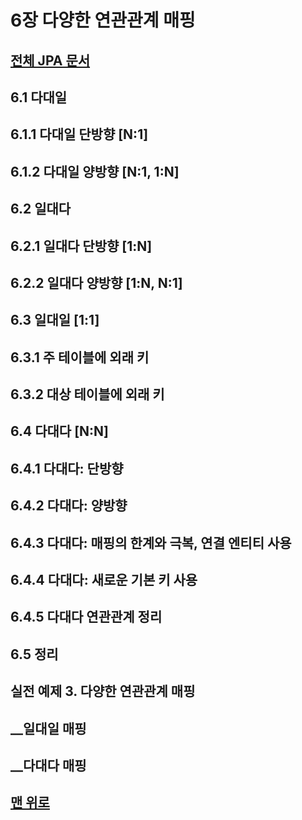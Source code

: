 # 6장 다양한 연관관계 매핑 
## [전체 JPA 문서](index.md)

## 6.1 다대일 
## 6.1.1 다대일 단방향 [N:1] 
## 6.1.2 다대일 양방향 [N:1, 1:N] 
## 6.2 일대다 
## 6.2.1 일대다 단방향 [1:N] 
## 6.2.2 일대다 양방향 [1:N, N:1] 
## 6.3 일대일 [1:1] 
## 6.3.1 주 테이블에 외래 키 
## 6.3.2 대상 테이블에 외래 키 
## 6.4 다대다 [N:N] 
## 6.4.1 다대다: 단방향 
## 6.4.2 다대다: 양방향 
## 6.4.3 다대다: 매핑의 한계와 극복, 연결 엔티티 사용 
## 6.4.4 다대다: 새로운 기본 키 사용 
## 6.4.5 다대다 연관관계 정리 
## 6.5 정리 

## 실전 예제 3. 다양한 연관관계 매핑 
## __일대일 매핑 
## __다대다 매핑 

## [맨 위로](#)